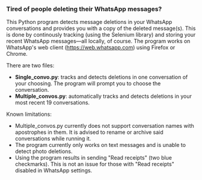### Tired of people deleting their WhatsApp messages?

This Python program detects message deletions in your WhatsApp conversations and provides you with a copy of the deleted message(s).
This is done by continously tracking (using the Selenium library) and storing your recent WhatsApp messages—all locally, of course. The program works on WhatsApp's web client (https://web.whatsapp.com) using Firefox or Chrome.

There are two files:
- **Single_convo.py**:  tracks and detects deletions in one conversation of your choosing. The program will prompt you to choose the conversation.
- **Multiple_convos.py**:  automatically tracks and detects deletions in your most recent 19 conversations.



Known limitations:
- Multiple_convos.py currently does not support conversation names with apostrophes in them. It is advised to rename or archive said conversations while running it.
- The program currently only works on text messages and is unable to detect photo deletions.
- Using the program results in sending "Read receipts" (two blue checkmarks). This is not an issue for those with "Read receipts" disabled in WhatsApp settings.
